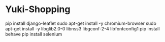 # Yuki-Shopping
pip install django-leaflet
sudo apt-get install -y chromium-browser
sudo apt-get install -y libglib2.0-0 libnss3 libgconf-2-4 libfontconfig1
pip install behave
 pip install selenium
